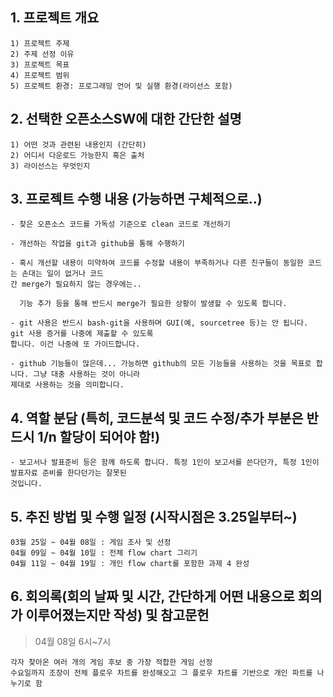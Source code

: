 ## 1. 프로젝트 개요
```
1) 프로젝트 주제
2) 주제 선정 이유
3) 프로젝트 목표
4) 프로젝트 범위
5) 프로젝트 환경: 프로그래밍 언어 및 실행 환경(라이선스 포함)
```

## 2. 선택한 오픈소스SW에 대한 간단한 설명
```
1) 어떤 것과 관련된 내용인지 (간단히)
2) 어디서 다운로드 가능한지 혹은 출처
3) 라이선스는 무엇인지
```

## 3. 프로젝트 수행 내용 (가능하면 구체적으로..)
```
- 찾은 오픈소스 코드를 가독성 기준으로 clean 코드로 개선하기

- 개선하는 작업을 git과 github을 통해 수행하기

- 혹시 개선할 내용이 미약하여 코드를 수정할 내용이 부족하거나 다른 친구들이 동일한 코드는 손대는 일이 없거나 코드
간 merge가 필요하지 않는 경우에는..

  기능 추가 등을 통해 반드시 merge가 필요한 상황이 발생할 수 있도록 합니다.

- git 사용은 반드시 bash-git을 사용하며 GUI(예, sourcetree 등)는 안 됩니다. git 사용 증거를 나중에 제출할 수 있도록
합니다. 이건 나중에 또 가이드합니다.

- github 기능들이 많은데... 가능하면 github의 모든 기능들을 사용하는 것을 목표로 합니다. 그냥 대충 사용하는 것이 아니라
제대로 사용하는 것을 의미합니다.
```

## 4. 역할 분담  (특히, 코드분석 및 코드 수정/추가 부분은 반드시 1/n 할당이 되어야 함!)
```
- 보고서나 발표준비 등은 함께 하도록 합니다. 특정 1인이 보고서를 쓴다던가, 특정 1인이 발표자료 준비를 한다던가는 잘못된
것입니다.
```

## 5. 추진 방법 및 수행 일정 (시작시점은 3.25일부터~)
```
03월 25일 ~ 04월 08일 : 게임 조사 및 선정
04월 09일 ~ 04월 10일 : 전체 flow chart 그리기
04월 11일 ~ 04월 19일 : 개인 flow chart를 포함한 과제 4 완성
```

## 6. 회의록(회의 날짜 및 시간, 간단하게 어떤 내용으로 회의가 이루어졌는지만 작성) 및 참고문헌
> 04월 08일 6시~7시
```
각자 찾아온 여러 개의 게임 후보 중 가장 적합한 게임 선정
수요일까지 조장이 전체 플로우 차트를 완성해오고 그 플로우 차트를 기반으로 개인 파트를 나누기로 함
```
